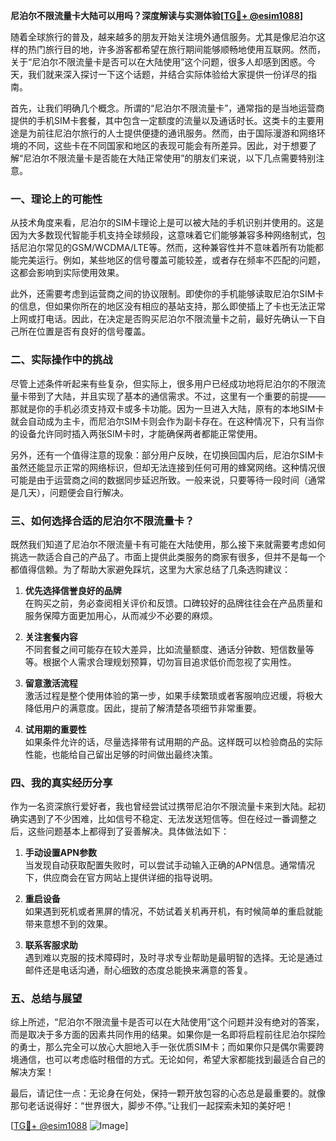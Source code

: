 **尼泊尔不限流量卡大陆可以用吗？深度解读与实测体验[[TG💪+ @esim1088](https://t.me/s/esim1088)]**

随着全球旅行的普及，越来越多的朋友开始关注境外通信服务。尤其是像尼泊尔这样的热门旅行目的地，许多游客都希望在旅行期间能够顺畅地使用互联网。然而，关于“尼泊尔不限流量卡是否可以在大陆使用”这个问题，很多人却感到困惑。今天，我们就来深入探讨一下这个话题，并结合实际体验给大家提供一份详尽的指南。

首先，让我们明确几个概念。所谓的“尼泊尔不限流量卡”，通常指的是当地运营商提供的手机SIM卡套餐，其中包含一定额度的流量以及通话时长。这类卡的主要用途是为前往尼泊尔旅行的人士提供便捷的通讯服务。然而，由于国际漫游和网络环境的不同，这些卡在不同国家和地区的表现可能会有所差异。因此，对于想要了解“尼泊尔不限流量卡是否能在大陆正常使用”的朋友们来说，以下几点需要特别注意。

### 一、理论上的可能性

从技术角度来看，尼泊尔的SIM卡理论上是可以被大陆的手机识别并使用的。这是因为大多数现代智能手机支持全球频段，这意味着它们能够兼容多种网络制式，包括尼泊尔常见的GSM/WCDMA/LTE等。然而，这种兼容性并不意味着所有功能都能完美运行。例如，某些地区的信号覆盖可能较差，或者存在频率不匹配的问题，这都会影响到实际使用效果。

此外，还需要考虑到运营商之间的协议限制。即使你的手机能够读取尼泊尔SIM卡的信息，但如果你所在的地区没有相应的基站支持，那么即使插上了卡也无法正常上网或打电话。因此，在决定是否购买尼泊尔不限流量卡之前，最好先确认一下自己所在位置是否有良好的信号覆盖。

### 二、实际操作中的挑战

尽管上述条件听起来有些复杂，但实际上，很多用户已经成功地将尼泊尔的不限流量卡带到了大陆，并且实现了基本的通信需求。不过，这里有一个重要的前提——那就是你的手机必须支持双卡或多卡功能。因为一旦进入大陆，原有的本地SIM卡就会自动成为主卡，而尼泊尔SIM卡则会作为副卡存在。在这种情况下，只有当你的设备允许同时插入两张SIM卡时，才能确保两者都能正常使用。

另外，还有一个值得注意的现象：部分用户反映，在切换回国内后，尼泊尔SIM卡虽然还能显示正常的网络标识，但却无法连接到任何可用的蜂窝网络。这种情况很可能是由于运营商之间的数据同步延迟所致。一般来说，只要等待一段时间（通常是几天），问题便会自行解决。

### 三、如何选择合适的尼泊尔不限流量卡？

既然我们知道了尼泊尔不限流量卡有可能在大陆使用，那么接下来就需要考虑如何挑选一款适合自己的产品了。市面上提供此类服务的商家有很多，但并不是每一个都值得信赖。为了帮助大家避免踩坑，这里为大家总结了几条选购建议：

1. **优先选择信誉良好的品牌**  
   在购买之前，务必查阅相关评价和反馈。口碑较好的品牌往往会在产品质量和服务保障方面更加用心，从而减少不必要的麻烦。

2. **关注套餐内容**  
   不同套餐之间可能存在较大差异，比如流量额度、通话分钟数、短信数量等等。根据个人需求合理规划预算，切勿盲目追求低价而忽视了实用性。

3. **留意激活流程**  
   激活过程是整个使用体验的第一步，如果手续繁琐或者客服响应迟缓，将极大降低用户的满意度。因此，提前了解清楚各项细节非常重要。

4. **试用期的重要性**  
   如果条件允许的话，尽量选择带有试用期的产品。这样既可以检验商品的实际性能，也能给自己留出足够的时间做出最终决策。

### 四、我的真实经历分享

作为一名资深旅行爱好者，我也曾经尝试过携带尼泊尔不限流量卡来到大陆。起初确实遇到了不少困难，比如信号不稳定、无法发送短信等。但在经过一番调整之后，这些问题基本上都得到了妥善解决。具体做法如下：

1. **手动设置APN参数**  
   当发现自动获取配置失败时，可以尝试手动输入正确的APN信息。通常情况下，供应商会在官方网站上提供详细的指导说明。

2. **重启设备**  
   如果遇到死机或者黑屏的情况，不妨试着关机再开机，有时候简单的重启就能带来意想不到的效果。

3. **联系客服求助**  
   遇到难以克服的技术障碍时，及时寻求专业帮助是最明智的选择。无论是通过邮件还是电话沟通，耐心细致的态度总能换来满意的答复。

### 五、总结与展望

综上所述，“尼泊尔不限流量卡是否可以在大陆使用”这个问题并没有绝对的答案，而是取决于多方面的因素共同作用的结果。如果你是一名即将启程前往尼泊尔探险的勇士，那么完全可以放心大胆地入手一张优质SIM卡；而如果你只是偶尔需要跨境通信，也可以考虑临时租借的方式。无论如何，希望大家都能找到最适合自己的解决方案！

最后，请记住一点：无论身在何处，保持一颗开放包容的心态总是最重要的。就像那句老话说得好：“世界很大，脚步不停。”让我们一起探索未知的美好吧！

[[TG💪+ @esim1088](https://t.me/s/esim1088) ![Image](https://i.postimg.cc/4NQfJmqS/Snipaste-2025-05-13-00-14-12.png)]